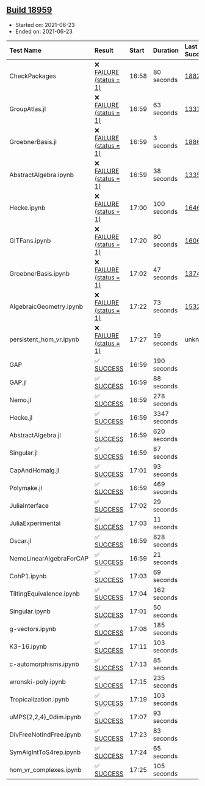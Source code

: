 ## [Build 18959](https://oscarci.mathematik.uni-kl.de/job/oscar/18959/)

* Started on: 2021-06-23
* Ended on: 2021-06-23

| Test Name    | Result | Start | Duration | Last Success | First Failure |
|:-------------|:-------|:------|:---------|:-------------|:--------------|
| CheckPackages | ❌ [FAILURE (status = 1)](https://oscarci.mathematik.uni-kl.de/job/oscar/18959/artifact/logs/build-18959/CheckPackages.log) | 16:58 | 80 seconds | [18822](https://oscarci.mathematik.uni-kl.de/job/oscar/18822/) | [18823](https://oscarci.mathematik.uni-kl.de/job/oscar/18823/) |
| GroupAtlas.jl | ❌ [FAILURE (status = 1)](https://oscarci.mathematik.uni-kl.de/job/oscar/18959/artifact/logs/build-18959/GroupAtlas.jl.log) | 16:59 | 63 seconds | [13311](https://oscarci.mathematik.uni-kl.de/job/oscar/13311/) | [13312](https://oscarci.mathematik.uni-kl.de/job/oscar/13312/) |
| GroebnerBasis.jl | ❌ [FAILURE (status = 1)](https://oscarci.mathematik.uni-kl.de/job/oscar/18959/artifact/logs/build-18959/GroebnerBasis.jl.log) | 16:59 | 3 seconds | [18864](https://oscarci.mathematik.uni-kl.de/job/oscar/18864/) | [18865](https://oscarci.mathematik.uni-kl.de/job/oscar/18865/) |
| AbstractAlgebra.ipynb | ❌ [FAILURE (status = 1)](https://oscarci.mathematik.uni-kl.de/job/oscar/18959/artifact/logs/build-18959/AbstractAlgebra.ipynb.log) | 16:59 | 38 seconds | [13355](https://oscarci.mathematik.uni-kl.de/job/oscar/13355/) | [13356](https://oscarci.mathematik.uni-kl.de/job/oscar/13356/) |
| Hecke.ipynb | ❌ [FAILURE (status = 1)](https://oscarci.mathematik.uni-kl.de/job/oscar/18959/artifact/logs/build-18959/Hecke.ipynb.log) | 17:00 | 100 seconds | [16463](https://oscarci.mathematik.uni-kl.de/job/oscar/16463/) | [16464](https://oscarci.mathematik.uni-kl.de/job/oscar/16464/) |
| GITFans.ipynb | ❌ [FAILURE (status = 1)](https://oscarci.mathematik.uni-kl.de/job/oscar/18959/artifact/logs/build-18959/GITFans.ipynb.log) | 17:20 | 80 seconds | [16068](https://oscarci.mathematik.uni-kl.de/job/oscar/16068/) | [16069](https://oscarci.mathematik.uni-kl.de/job/oscar/16069/) |
| GroebnerBasis.ipynb | ❌ [FAILURE (status = 1)](https://oscarci.mathematik.uni-kl.de/job/oscar/18959/artifact/logs/build-18959/GroebnerBasis.ipynb.log) | 17:02 | 47 seconds | [13748](https://oscarci.mathematik.uni-kl.de/job/oscar/13748/) | [13749](https://oscarci.mathematik.uni-kl.de/job/oscar/13749/) |
| AlgebraicGeometry.ipynb | ❌ [FAILURE (status = 1)](https://oscarci.mathematik.uni-kl.de/job/oscar/18959/artifact/logs/build-18959/AlgebraicGeometry.ipynb.log) | 17:22 | 73 seconds | [15322](https://oscarci.mathematik.uni-kl.de/job/oscar/15322/) | [15323](https://oscarci.mathematik.uni-kl.de/job/oscar/15323/) |
| persistent_hom_vr.ipynb | ❌ [FAILURE (status = 1)](https://oscarci.mathematik.uni-kl.de/job/oscar/18959/artifact/logs/build-18959/persistent_hom_vr.ipynb.log) | 17:27 | 19 seconds | unknown | unknown |
| GAP | ✅ [SUCCESS](https://oscarci.mathematik.uni-kl.de/job/oscar/18959/artifact/logs/build-18959/GAP.log) | 16:59 | 190 seconds |  |  |
| GAP.jl | ✅ [SUCCESS](https://oscarci.mathematik.uni-kl.de/job/oscar/18959/artifact/logs/build-18959/GAP.jl.log) | 16:59 | 88 seconds |  |  |
| Nemo.jl | ✅ [SUCCESS](https://oscarci.mathematik.uni-kl.de/job/oscar/18959/artifact/logs/build-18959/Nemo.jl.log) | 16:59 | 278 seconds |  |  |
| Hecke.jl | ✅ [SUCCESS](https://oscarci.mathematik.uni-kl.de/job/oscar/18959/artifact/logs/build-18959/Hecke.jl.log) | 16:59 | 3347 seconds |  |  |
| AbstractAlgebra.jl | ✅ [SUCCESS](https://oscarci.mathematik.uni-kl.de/job/oscar/18959/artifact/logs/build-18959/AbstractAlgebra.jl.log) | 16:59 | 620 seconds |  |  |
| Singular.jl | ✅ [SUCCESS](https://oscarci.mathematik.uni-kl.de/job/oscar/18959/artifact/logs/build-18959/Singular.jl.log) | 16:59 | 87 seconds |  |  |
| CapAndHomalg.jl | ✅ [SUCCESS](https://oscarci.mathematik.uni-kl.de/job/oscar/18959/artifact/logs/build-18959/CapAndHomalg.jl.log) | 17:01 | 93 seconds |  |  |
| Polymake.jl | ✅ [SUCCESS](https://oscarci.mathematik.uni-kl.de/job/oscar/18959/artifact/logs/build-18959/Polymake.jl.log) | 16:59 | 469 seconds |  |  |
| JuliaInterface | ✅ [SUCCESS](https://oscarci.mathematik.uni-kl.de/job/oscar/18959/artifact/logs/build-18959/JuliaInterface.log) | 17:02 | 29 seconds |  |  |
| JuliaExperimental | ✅ [SUCCESS](https://oscarci.mathematik.uni-kl.de/job/oscar/18959/artifact/logs/build-18959/JuliaExperimental.log) | 17:03 | 11 seconds |  |  |
| Oscar.jl | ✅ [SUCCESS](https://oscarci.mathematik.uni-kl.de/job/oscar/18959/artifact/logs/build-18959/Oscar.jl.log) | 16:59 | 828 seconds |  |  |
| NemoLinearAlgebraForCAP | ✅ [SUCCESS](https://oscarci.mathematik.uni-kl.de/job/oscar/18959/artifact/logs/build-18959/NemoLinearAlgebraForCAP.log) | 16:59 | 21 seconds |  |  |
| CohP1.ipynb | ✅ [SUCCESS](https://oscarci.mathematik.uni-kl.de/job/oscar/18959/artifact/logs/build-18959/CohP1.ipynb.log) | 17:03 | 69 seconds |  |  |
| TiltingEquivalence.ipynb | ✅ [SUCCESS](https://oscarci.mathematik.uni-kl.de/job/oscar/18959/artifact/logs/build-18959/TiltingEquivalence.ipynb.log) | 17:04 | 162 seconds |  |  |
| Singular.ipynb | ✅ [SUCCESS](https://oscarci.mathematik.uni-kl.de/job/oscar/18959/artifact/logs/build-18959/Singular.ipynb.log) | 17:01 | 50 seconds |  |  |
| g-vectors.ipynb | ✅ [SUCCESS](https://oscarci.mathematik.uni-kl.de/job/oscar/18959/artifact/logs/build-18959/g-vectors.ipynb.log) | 17:08 | 185 seconds |  |  |
| K3-16.ipynb | ✅ [SUCCESS](https://oscarci.mathematik.uni-kl.de/job/oscar/18959/artifact/logs/build-18959/K3-16.ipynb.log) | 17:11 | 103 seconds |  |  |
| c-automorphisms.ipynb | ✅ [SUCCESS](https://oscarci.mathematik.uni-kl.de/job/oscar/18959/artifact/logs/build-18959/c-automorphisms.ipynb.log) | 17:13 | 85 seconds |  |  |
| wronski-poly.ipynb | ✅ [SUCCESS](https://oscarci.mathematik.uni-kl.de/job/oscar/18959/artifact/logs/build-18959/wronski-poly.ipynb.log) | 17:15 | 235 seconds |  |  |
| Tropicalization.ipynb | ✅ [SUCCESS](https://oscarci.mathematik.uni-kl.de/job/oscar/18959/artifact/logs/build-18959/Tropicalization.ipynb.log) | 17:19 | 103 seconds |  |  |
| uMPS(2,2,4)_0dim.ipynb | ✅ [SUCCESS](https://oscarci.mathematik.uni-kl.de/job/oscar/18959/artifact/logs/build-18959/uMPS-2-2-4-_0dim.ipynb.log) | 17:07 | 93 seconds |  |  |
| DivFreeNotIndFree.ipynb | ✅ [SUCCESS](https://oscarci.mathematik.uni-kl.de/job/oscar/18959/artifact/logs/build-18959/DivFreeNotIndFree.ipynb.log) | 17:23 | 83 seconds |  |  |
| SymAlgIntToS4rep.ipynb | ✅ [SUCCESS](https://oscarci.mathematik.uni-kl.de/job/oscar/18959/artifact/logs/build-18959/SymAlgIntToS4rep.ipynb.log) | 17:24 | 65 seconds |  |  |
| hom_vr_complexes.ipynb | ✅ [SUCCESS](https://oscarci.mathematik.uni-kl.de/job/oscar/18959/artifact/logs/build-18959/hom_vr_complexes.ipynb.log) | 17:25 | 105 seconds |  |  |
